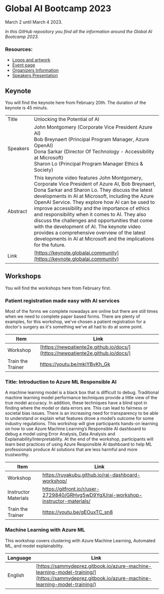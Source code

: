 # Global AI Bootcamp 2023
March 2 until March 4 2023.

*In this GitHub repository you find all the information around the Global AI Bootcamp 2023.*

### Resources:
- [Logos and artwork](https://github.com/GlobalAICommunity/global-ai-bootcamp-2023/tree/main/Artwork/)
- [Event page](https://globalaibootcamp.com)
- [Organizers Information](https://globalai.community/bootcamp-2023/organizers/)
- [Speakers Presentation](https://github.com/GlobalAICommunity/global-ai-bootcamp-2023/tree/main/Artwork/Slidedeck)

## Keynote
You will find the keynote here from February 20th. The duration of the keynote is 45 minuts.

|  |  |
| --- | ---  |
| Title | Unlocking the Potential of AI  |
| Speakers | John Montgomery (Corporate Vice President Azure AI) <br> Bob Breynaert (Principal Program Manager, Azure OpenAI) <br> Dona Sarkar (Director Of Technology - Accessibility at Microsoft) <br> Sharon Lo (Principal Program Manager Ethics & Society) |
| Abstract | This keynote video features John Montgomery, Corporate Vice President of Azure AI, Bob Breynaert, Dona Sarkar and Sharon Lo. They discuss the latest developments in AI at Microsoft, including the Azure OpenAI Service. They explore how AI can be used to improve accessibility and the importance of ethics and responsibility when it comes to AI. They also discuss the challenges and opportunities that come with the development of AI. The keynote video provides a comprehensive overview of the latest developments in AI at Microsoft and the implications for the future. |
| Link | [https://keynote.globalai.community](https://keynote.globalai.community)

## Workshops
You will find the workshops here from February first.

### Patient registration made easy with AI services
Most of the forms we complete nowadays are online but there are still times when we need to complete paper based forms. There are plenty of examples, for this workshop, we've chosen a patient registration for a doctor's surgery as it's something we've all had to do at some point.

| Item | Link |
| --- | ---  |
| Workshop | [https://newpatiente2e.github.io/docs/](https://newpatiente2e.github.io/docs/)   
| Train the Trainer | https://youtu.be/mkiYBvKh_Gk

### Title: Introduction to Azure ML Responsible AI
A machine learning model is a black box that is difficult to debug.  Traditional machine learning model performance techniques provide a little view of the true model accuracy.   In addition, these techniques have a blind spot in finding where the model or data errors are. This can lead to fairness or societal bias issues.  There is an increasing need for transparency to be able to understand or explain what features drove a model’s outcome for some industry regulations.  This workshop will give participants hands-on learning on how to use Azure Machine Learning’s Responsible AI dashboard to debug a model using Error Analysis, Data Analysis and Explainability/Interpretability.  At the end of the workshop, participants will learn best practices of using Azure Responsible AI dashboard to help ML professionals produce AI solutions that are less harmful and more trustworthy.

| Item | Link |
| --- | ---  |
| Workshop | https://ruyakubu.github.io/rai-dashboard-workshop/
| Instructor Materials | https://gitfront.io/r/user-2729840/GRHvg5wD9YgX/rai-workshop-instructor-materials/
| Train the Trainer | https://youtu.be/gEOuxTC_sn8

### Machine Learning with Azure ML
This workshop covers clustering with Azure Machine Learning, Automated ML, and model explainability.

| Language | Link |
| --- | --- |
| English | [https://sammydeprez.gitbook.io/azure-machine-learning-model-training/](https://sammydeprez.gitbook.io/azure-machine-learning-model-training/)
